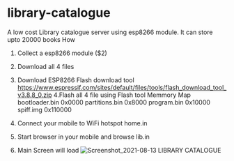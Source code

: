 # library-catalogue
A low cost Library catalogue server using esp8266 module. It can store upto 20000 books
How
1. Collect a esp8266 module   ($2)
2. Download all 4 files
3. Download ESP8266  Flash download tool 
  https://www.espressif.com/sites/default/files/tools/flash_download_tool_v3.8.8_0.zip
4.Flash all 4 file using Flash tool
Memmory Map
bootloader.bin  0x0000
partitions.bin  0x8000
program.bin     0x10000
spiff.img       0x110000

5. Connect your mobile to WiFi hotspot home.in
6. Start browser in your mobile and browse lib.in 
7. Main Screen will load
![Screenshot_2021-08-13 LIBRARY CATALOGUE](https://user-images.githubusercontent.com/47342428/129299211-808bd149-e378-4eef-82ff-8221e4ca0b9a.png)
